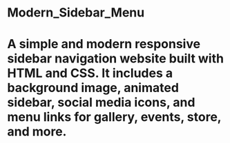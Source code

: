 # Modern_Sidebar_Menu

# A simple and modern responsive sidebar navigation website built with **HTML** and **CSS**.   It includes a background image, animated sidebar, social media icons, and menu links for gallery, events, store, and more.
